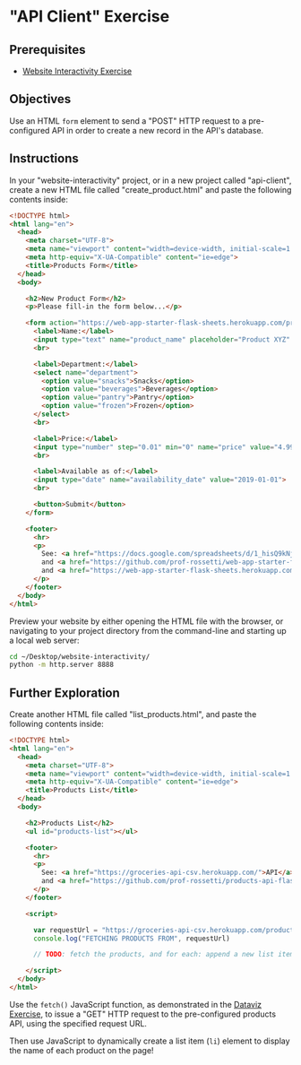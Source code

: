 # "API Client" Exercise

## Prerequisites

  + [Website Interactivity Exercise](/exercises/website-interactivity/exercise.md)

## Objectives

Use an HTML `form` element to send a "POST" HTTP request to a pre-configured API in order to create a new record in the API's database.

## Instructions

In your "website-interactivity" project, or in a new project called "api-client", create a new HTML file called "create_product.html" and paste the following contents inside:

```html
<!DOCTYPE html>
<html lang="en">
  <head>
    <meta charset="UTF-8">
    <meta name="viewport" content="width=device-width, initial-scale=1.0">
    <meta http-equiv="X-UA-Compatible" content="ie=edge">
    <title>Products Form</title>
  </head>
  <body>

    <h2>New Product Form</h2>
    <p>Please fill-in the form below...</p>

    <form action="https://web-app-starter-flask-sheets.herokuapp.com/products/create" method="POST">
      <label>Name:</label>
      <input type="text" name="product_name" placeholder="Product XYZ" value="Product XYZ">
      <br>

      <label>Department:</label>
      <select name="department">
        <option value="snacks">Snacks</option>
        <option value="beverages">Beverages</option>
        <option value="pantry">Pantry</option>
        <option value="frozen">Frozen</option>
      </select>
      <br>

      <label>Price:</label>
      <input type="number" step="0.01" min="0" name="price" value="4.99" >
      <br>

      <label>Available as of:</label>
      <input type="date" name="availability_date" value="2019-01-01">
      <br>

      <button>Submit</button>
    </form>

    <footer>
      <hr>
      <p>
        See: <a href="https://docs.google.com/spreadsheets/d/1_hisQ9kNjmc-cafIasMue6IQG-ql_6TcqFGpVNOkUSE/edit#gid=0">Google Sheet Database</a>
        and <a href="https://github.com/prof-rossetti/web-app-starter-flask-sheets/blob/6f16635b4ed627f318c18dc8eecf5b6ae15a6451/web_app/routes/products.py#L20-L37">API Source Code</a>
        and <a href="https://web-app-starter-flask-sheets.herokuapp.com/products">API</a>
      </p>
    </footer>
  </body>
</html>

```

Preview your website by either opening the HTML file with the browser, or navigating to your project directory from the command-line and starting up a local web server:

```sh
cd ~/Desktop/website-interactivity/
python -m http.server 8888
```

## Further Exploration

Create another HTML file called "list_products.html", and paste the following contents inside:

```html
<!DOCTYPE html>
<html lang="en">
  <head>
    <meta charset="UTF-8">
    <meta name="viewport" content="width=device-width, initial-scale=1.0">
    <meta http-equiv="X-UA-Compatible" content="ie=edge">
    <title>Products List</title>
  </head>
  <body>

    <h2>Products List</h2>
    <ul id="products-list"></ul>

    <footer>
      <hr>
      <p>
        See: <a href="https://groceries-api-csv.herokuapp.com/">API</a>
        and <a href="https://github.com/prof-rossetti/products-api-flask">API Source Code</a>
      </p>
    </footer>

    <script>

      var requestUrl = "https://groceries-api-csv.herokuapp.com/products"
      console.log("FETCHING PRODUCTS FROM", requestUrl)

      // TODO: fetch the products, and for each: append a new list item to the "products-list" element

    </script>
  </body>
</html>

```

Use the `fetch()` JavaScript function, as demonstrated in the [Dataviz Exercise](/exercises/website-interactivity/challenges.md), to issue a "GET" HTTP request to the pre-configured products API, using the specified request URL.

Then use JavaScript to dynamically create a list item (`li`) element to display the name of each product on the page!
